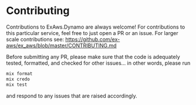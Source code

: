 Contributing
============

Contributions to ExAws.Dynamo are always welcome! For contributions to this particular service, feel free to just open a PR or an issue. For larger scale contributions see: https://github.com/ex-aws/ex_aws/blob/master/CONTRIBUTING.md

Before submitting any PR, please make sure that the code is adequately tested, formatted, and checked for other issues... in other words, please run

```bash
mix format
mix credo
mix test
```

and respond to any issues that are raised accordingly.
